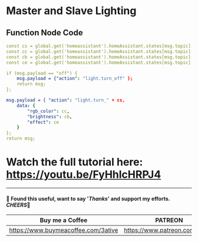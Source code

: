 # Master and  Slave Lighting

## Function Node Code
```yaml
const cs = global.get('homeassistant').homeAssistant.states[msg.topic].state;
const cc = global.get('homeassistant').homeAssistant.states[msg.topic].attributes.rgb_color;
const cb = global.get('homeassistant').homeAssistant.states[msg.topic].attributes.brightness;
const ce = global.get('homeassistant').homeAssistant.states[msg.topic].attributes.effect;

if (msg.payload == "off") {
    msg.payload = {"action": "light.turn_off" };
    return msg;
};

msg.payload = { "action": "light.turn_" + cs,
    data: {
        "rgb_color": cc,
        "brightness": cb,
        "effect": ce
    }
};
return msg;
```

# Watch the full tutorial here: https://youtu.be/FyHhlcHRPJ4

___
#### 💖 Found this useful, want to say '*Thanks*' and support my efforts. *CHEERS*🍺
| Buy me a Coffee | PATREON |
|-----------------|---------|
| https://www.buymeacoffee.com/3ative | https://www.patreon.com/3ative |
